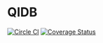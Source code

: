 # QIDB
[![Circle CI](https://circleci.com/gh/showwin/QIDB/tree/master.svg?style=svg)](https://circleci.com/gh/showwin/QIDB/tree/master)
[![Coverage Status](https://coveralls.io/repos/github/showwin/QIDB/badge.svg?branch=master)](https://coveralls.io/github/showwin/QIDB?branch=master)
